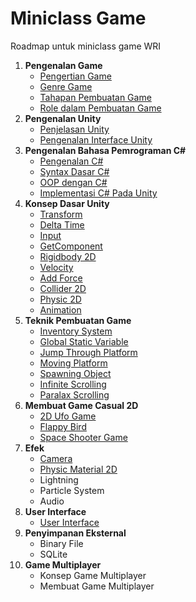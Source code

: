 # Miniclass Game

Roadmap untuk miniclass game WRI

1.  **Pengenalan Game**
    - [Pengertian Game](materi/topik1/pengertian-game.md)
    - [Genre Game](materi/topik1/genre-game.md)
    - [Tahapan Pembuatan Game](materi/topik1/tahapan-pembuatan-game.md)
    - [Role dalam Pembuatan Game](materi/topik1/job-role.md)
2.  **Pengenalan Unity**
    - [Penjelasan Unity](materi/topik2/penjelasan-unity.md)
    - [Pengenalan Interface Unity](materi/topik2/pengenalan-interface-unity.md)
3.  **Pengenalan Bahasa Pemrograman C#**
    - [Pengenalan C#](materi/topik3/pengenalan-cSharp.md)
    - [Syntax Dasar C#](materi/topik3/syntax-dasar-cSharp.md)
    - [OOP dengan C#](materi/topik3/oop-dengan-cSharp.md)
    - [Implementasi C# Pada Unity](materi/topik3/implementasi-cSharp-pada-unity.md)
4.  **Konsep Dasar Unity**
    - [Transform](materi/topik4/transform.md)
    - [Delta Time](materi/topik4/delta-time.md)
    - [Input](materi/topik4/input.md)
    - [GetComponent](materi/topik4/getcomponent.md)
    - [Rigidbody 2D](materi/topik4/rigidbody2d.md)
    - [Velocity](materi/topik4/velocity.md)
    - [Add Force](materi/topik4/addForce.md)
    - [Collider 2D](materi/topik4/collider2d.md)
    - [Physic 2D](materi/topik4/physic2d.md)
    - [Animation](materi/topik4/animation.md)
5.  **Teknik Pembuatan Game**
    - [Inventory System](https://unity3d.com/learn/tutorials/projects/2d-game-kit/inventory-system)
    - [Global Static Variable](https://unity3d.com/learn/tutorials/topics/scripting/statics)
    - [Jump Through Platform](https://www.youtube.com/watch?v=acFYSKle6wY)
    - [Moving Platform](https://www.youtube.com/watch?v=O6wlIqe2lTA)
    - [Spawning Object](https://www.youtube.com/watch?v=tz2fRF2GnqY)
    - [Infinite Scrolling](https://www.youtube.com/watch?v=IgZQjGyB9zg)
    - [Paralax Scrolling](https://www.youtube.com/watch?v=OS3ViXHtrUU)
6.  **Membuat Game Casual 2D**
    - [2D Ufo Game](https://unity3d.com/learn/tutorials/s/2d-ufo-tutorial)
    - [Flappy Bird](https://unity3d.com/learn/tutorials/topics/2d-game-creation/project-goals?playlist=17093)
    - [Space Shooter Game](http://www.lessmilk.com/tutorial/space-shooter-unity-1)
7.  **Efek**
    - [Camera](materi/topik6/camera.md)
    - [Physic Material 2D](materi/topik6/physic-material2d.md)
    - Lightning
    - Particle System
    - Audio
8.  **User Interface**
    - [User Interface](materi/topik7/user-interface.md)
9.  **Penyimpanan Eksternal**
    - Binary File
    - SQLite
10. **Game Multiplayer**
    - Konsep Game Multiplayer
    - Membuat Game Multiplayer
